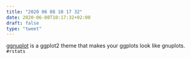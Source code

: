 ```yaml
---
title: "2020 06 08 10 17 32"
date: 2020-06-08T10:17:32+02:00
draft: false
type: "tweet"
---
```


[ggnuplot](https://github.com/hriebl/ggnuplot/blob/master/README.md) is a ggplot2 theme that makes your ggplots look like gnuplots. `#rstats`
